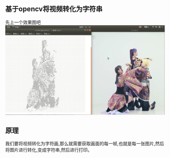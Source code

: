 ## 基于opencv将视频转化为字符串
先上一个效果图吧
![](01.jpg "")
## 原理

我们要将视频转化为字符画,那么就需要获取画面的每一帧,也就是每一张图片,然后将图片进行转化,变成字符串,然后进行打印。
